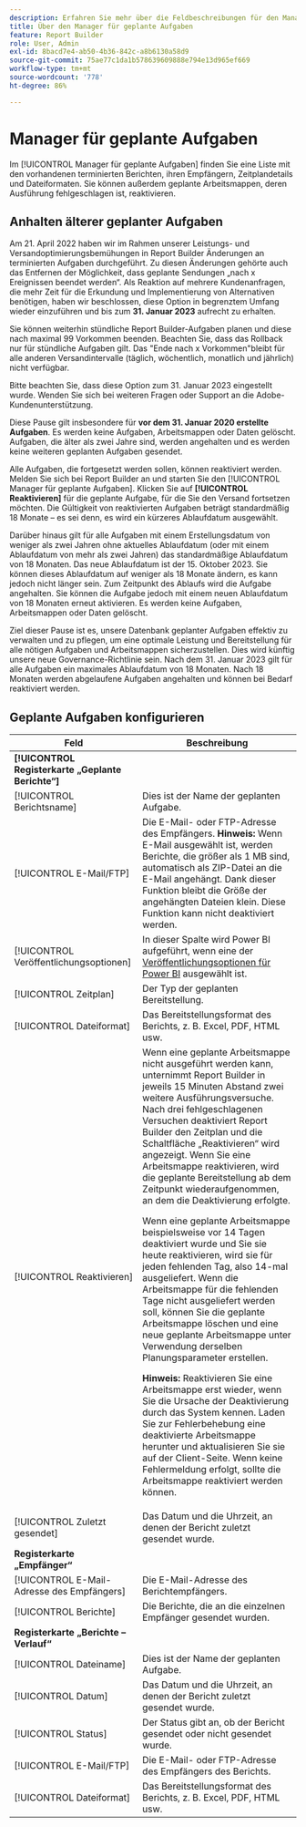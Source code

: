 ```yaml
---
description: Erfahren Sie mehr über die Feldbeschreibungen für den Manager für geplante Aufgaben.
title: Über den Manager für geplante Aufgaben
feature: Report Builder
role: User, Admin
exl-id: 8bacd7e4-ab50-4b36-842c-a8b6130a58d9
source-git-commit: 75ae77c1da1b578639609888e794e13d965ef669
workflow-type: tm+mt
source-wordcount: '778'
ht-degree: 86%

---
```


# Manager für geplante Aufgaben

Im [!UICONTROL Manager für geplante Aufgaben] finden Sie eine Liste mit den vorhandenen terminierten Berichten, ihren Empfängern, Zeitplandetails und Dateiformaten. Sie können außerdem geplante Arbeitsmappen, deren Ausführung fehlgeschlagen ist, reaktivieren.

## Anhalten älterer geplanter Aufgaben

Am 21. April 2022 haben wir im Rahmen unserer Leistungs- und Versandoptimierungsbemühungen in Report Builder Änderungen an terminierten Aufgaben durchgeführt. Zu diesen Änderungen gehörte auch das Entfernen der Möglichkeit, dass geplante Sendungen „nach x Ereignissen beendet werden“. Als Reaktion auf mehrere Kundenanfragen, die mehr Zeit für die Erkundung und Implementierung von Alternativen benötigen, haben wir beschlossen, diese Option in begrenztem Umfang wieder einzuführen und bis zum **31. Januar 2023** aufrecht zu erhalten.

Sie können weiterhin stündliche Report Builder-Aufgaben planen und diese nach maximal 99 Vorkommen beenden. Beachten Sie, dass das Rollback nur für stündliche Aufgaben gilt. Das &quot;Ende nach x Vorkommen&quot;bleibt für alle anderen Versandintervalle (täglich, wöchentlich, monatlich und jährlich) nicht verfügbar.

Bitte beachten Sie, dass diese Option zum 31. Januar 2023 eingestellt wurde.
Wenden Sie sich bei weiteren Fragen oder Support an die Adobe-Kundenunterstützung.

Diese Pause gilt insbesondere für **vor dem 31. Januar 2020 erstellte Aufgaben**. Es werden keine Aufgaben, Arbeitsmappen oder Daten gelöscht. Aufgaben, die älter als zwei Jahre sind, werden angehalten und es werden keine weiteren geplanten Aufgaben gesendet.

Alle Aufgaben, die fortgesetzt werden sollen, können reaktiviert werden. Melden Sie sich bei Report Builder an und starten Sie den [!UICONTROL Manager für geplante Aufgaben]. Klicken Sie auf **[!UICONTROL Reaktivieren]** für die geplante Aufgabe, für die Sie den Versand fortsetzen möchten. Die Gültigkeit von reaktivierten Aufgaben beträgt standardmäßig 18 Monate – es sei denn, es wird ein kürzeres Ablaufdatum ausgewählt.

Darüber hinaus gilt für alle Aufgaben mit einem Erstellungsdatum von weniger als zwei Jahren ohne aktuelles Ablaufdatum (oder mit einem Ablaufdatum von mehr als zwei Jahren) das standardmäßige Ablaufdatum von 18 Monaten. Das neue Ablaufdatum ist der 15. Oktober 2023. Sie können dieses Ablaufdatum auf weniger als 18 Monate ändern, es kann jedoch nicht länger sein. Zum Zeitpunkt des Ablaufs wird die Aufgabe angehalten. Sie können die Aufgabe jedoch mit einem neuen Ablaufdatum von 18 Monaten erneut aktivieren. Es werden keine Aufgaben, Arbeitsmappen oder Daten gelöscht.

Ziel dieser Pause ist es, unsere Datenbank geplanter Aufgaben effektiv zu verwalten und zu pflegen, um eine optimale Leistung und Bereitstellung für alle nötigen Aufgaben und Arbeitsmappen sicherzustellen. Dies wird künftig unsere neue Governance-Richtlinie sein. Nach dem 31. Januar 2023 gilt für alle Aufgaben ein maximales Ablaufdatum von 18 Monaten. Nach 18 Monaten werden abgelaufene Aufgaben angehalten und können bei Bedarf reaktiviert werden.

## Geplante Aufgaben konfigurieren

| Feld | Beschreibung |
| --- | --- |
| **[!UICONTROL Registerkarte „Geplante Berichte“]** | |
| [!UICONTROL Berichtsname] | Dies ist der Name der geplanten Aufgabe. |
| [!UICONTROL E-Mail/FTP] | Die E-Mail- oder FTP-Adresse des Empfängers. **Hinweis:** Wenn E-Mail ausgewählt ist, werden Berichte, die größer als 1 MB sind, automatisch als ZIP-Datei an die E-Mail angehängt. Dank dieser Funktion bleibt die Größe der angehängten Dateien klein. Diese Funktion kann nicht deaktiviert werden. |
| [!UICONTROL Veröffentlichungsoptionen] | In dieser Spalte wird Power BI aufgeführt, wenn eine der [Veröffentlichungsoptionen für Power BI](https://experienceleague.adobe.com/docs/analytics/analyze/report-builder/publish-powerbi/power-bi.html?lang=de) ausgewählt ist. |
| [!UICONTROL Zeitplan] | Der Typ der geplanten Bereitstellung. |
| [!UICONTROL Dateiformat] | Das Bereitstellungsformat des Berichts, z. B. Excel, PDF, HTML usw. |
| [!UICONTROL Reaktivieren] | Wenn eine geplante Arbeitsmappe nicht ausgeführt werden kann, unternimmt Report Builder in jeweils 15 Minuten Abstand zwei weitere Ausführungsversuche. Nach drei fehlgeschlagenen Versuchen deaktiviert Report Builder den Zeitplan und die Schaltfläche „Reaktivieren“ wird angezeigt. Wenn Sie eine Arbeitsmappe reaktivieren, wird die geplante Bereitstellung ab dem Zeitpunkt wiederaufgenommen, an dem die Deaktivierung erfolgte.<p>Wenn eine geplante Arbeitsmappe beispielsweise vor 14 Tagen deaktiviert wurde und Sie sie heute reaktivieren, wird sie für jeden fehlenden Tag, also 14-mal ausgeliefert. Wenn die Arbeitsmappe für die fehlenden Tage nicht ausgeliefert werden soll, können Sie die geplante Arbeitsmappe löschen und eine neue geplante Arbeitsmappe unter Verwendung derselben Planungsparameter erstellen.<p>**Hinweis:** Reaktivieren Sie eine Arbeitsmappe erst wieder, wenn Sie die Ursache der Deaktivierung durch das System kennen. Laden Sie zur Fehlerbehebung eine deaktivierte Arbeitsmappe herunter und aktualisieren Sie sie auf der Client-Seite. Wenn keine Fehlermeldung erfolgt, sollte die Arbeitsmappe reaktiviert werden können. |
| [!UICONTROL Zuletzt gesendet] | Das Datum und die Uhrzeit, an denen der Bericht zuletzt gesendet wurde. |
| **Registerkarte „Empfänger“** | |
| [!UICONTROL E-Mail-Adresse des Empfängers] | Die E-Mail-Adresse des Berichtempfängers. |
| [!UICONTROL Berichte] | Die Berichte, die an die einzelnen Empfänger gesendet wurden. |
| **Registerkarte „Berichte – Verlauf“** | |
| [!UICONTROL Dateiname] | Dies ist der Name der geplanten Aufgabe. |
| [!UICONTROL Datum] | Das Datum und die Uhrzeit, an denen der Bericht zuletzt gesendet wurde. |
| [!UICONTROL Status] | Der Status gibt an, ob der Bericht gesendet oder nicht gesendet wurde. |
| [!UICONTROL E-Mail/FTP] | Die E-Mail- oder FTP-Adresse des Empfängers des Berichts. |
| [!UICONTROL Dateiformat] | Das Bereitstellungsformat des Berichts, z. B. Excel, PDF, HTML usw. |
